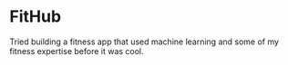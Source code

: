 # FitHub

Tried building a fitness app that used machine learning and some of my fitness expertise before it was cool.
